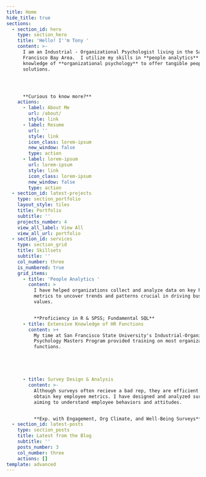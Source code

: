 ```yaml
---
title: Home
hide_title: true
sections:
  - section_id: hero
    type: section_hero
    title: 'Hello! I''m Tony '
    content: >-
      I am an Industrial - Organizational Psychologist living in the San
      Francisco Bay Area.  I utilize my skills in **people analytics** and
      knowledge of **organizational psychology** to offer tangible people
      solutions.




      **Curious to know more?**
    actions:
      - label: About Me
        url: /about/
        style: link
      - label: Resume
        url: ''
        style: link
        icon_class: lorem-ipsum
        new_window: false
        type: action
      - label: lorem-ipsum
        url: lorem-ipsum
        style: link
        icon_class: lorem-ipsum
        new_window: false
        type: action
  - section_id: latest-projects
    type: section_portfolio
    layout_style: tiles
    title: Portfolio
    subtitle: ''
    projects_number: 4
    view_all_label: View All
    view_all_url: portfolio
  - section_id: services
    type: section_grid
    title: Skillsets
    subtitle: ''
    col_number: three
    is_numbered: true
    grid_items:
      - title: 'People Analytics '
        content: >
          I have helped organizations collect and analyze data on key human
          metrics to uncover trends and patterns crucial in driving business
          values. 


          **Proficiency in R & SPSS; Fundamental SQL**
      - title: Extensive Knowledge of HR Functions
        content: >+
          My time at San Francisco State University's Industrial-Organizational
          Psychology Masters Program provided training on most organizational HR
          functions. 





      - title: Survey Design & Analysis
        content: >-
          Although surveys often recieve a bad rep, they are efficient tools to
          obtain key employee metrics. I have designed and analyzed surveys
          aiming to understand employee behaviors and attitudes. 


          **Exp. with Engagement, Org Climate, and Well-Being Surveys**
  - section_id: latest-posts
    type: section_posts
    title: Latest from the Blog
    subtitle: ''
    posts_number: 3
    col_number: three
    actions: []
template: advanced
---
```

